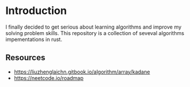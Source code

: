 # Introduction

I finally decided to get serious about learning algorithms and improve my solving problem skills. This repository is a collection of seveval algorithms impementations in rust.


## Resources


- https://liuzhenglaichn.gitbook.io/algorithm/array/kadane
- https://neetcode.io/roadmap


